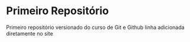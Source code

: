 # Primeiro Repositório
Primeiro repositório versionado do curso de Git e Github
linha adicionada diretamente no site
